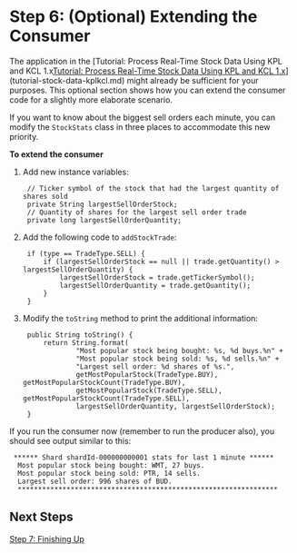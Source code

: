 # Step 6: \(Optional\) Extending the Consumer<a name="tutorial-stock-data-kplkcl-consumer-extension"></a>

The application in the [Tutorial: Process Real\-Time Stock Data Using KPL and KCL 1\.x[Tutorial: Process Real\-Time Stock Data Using KPL and KCL 1\.x](tutorial-stock-data-kplkcl.md)](tutorial-stock-data-kplkcl.md) might already be sufficient for your purposes\. This optional section shows how you can extend the consumer code for a slightly more elaborate scenario\.

If you want to know about the biggest sell orders each minute, you can modify the `StockStats` class in three places to accommodate this new priority\.

**To extend the consumer**

1. Add new instance variables:

   ```
    // Ticker symbol of the stock that had the largest quantity of shares sold 
    private String largestSellOrderStock;
    // Quantity of shares for the largest sell order trade
    private long largestSellOrderQuantity;
   ```

1. Add the following code to `addStockTrade`:

   ```
    if (type == TradeType.SELL) {
        if (largestSellOrderStock == null || trade.getQuantity() > largestSellOrderQuantity) {
            largestSellOrderStock = trade.getTickerSymbol();
            largestSellOrderQuantity = trade.getQuantity();
        }
    }
   ```

1. Modify the `toString` method to print the additional information:

   ```
    public String toString() {
        return String.format(
                "Most popular stock being bought: %s, %d buys.%n" +
                "Most popular stock being sold: %s, %d sells.%n" +
                "Largest sell order: %d shares of %s.",
                getMostPopularStock(TradeType.BUY), getMostPopularStockCount(TradeType.BUY),
                getMostPopularStock(TradeType.SELL), getMostPopularStockCount(TradeType.SELL),
                largestSellOrderQuantity, largestSellOrderStock);
    }
   ```

If you run the consumer now \(remember to run the producer also\), you should see output similar to this:

```
 ****** Shard shardId-000000000001 stats for last 1 minute ******
  Most popular stock being bought: WMT, 27 buys.
  Most popular stock being sold: PTR, 14 sells.
  Largest sell order: 996 shares of BUD.
  ****************************************************************
```

## Next Steps<a name="tutorial-stock-data-kplkcl-consumer-extension-next"></a>

[Step 7: Finishing Up](tutorial-stock-data-kplkcl-finish.md)